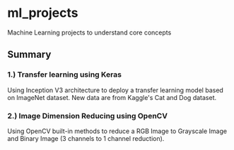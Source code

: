 # ml_projects
Machine Learning projects to understand core concepts
## Summary
### 1.) Transfer learning using Keras
Using Inception V3 architecture to deploy a transfer learning model based on ImageNet dataset. New data are from Kaggle's Cat and Dog dataset.
### 2.) Image Dimension Reducing using OpenCV
Using OpenCV built-in methods to reduce a RGB Image to Grayscale Image and Binary Image (3 channels to 1 channel reduction).
